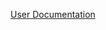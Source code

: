 [User Documentation](https://docs.google.com/document/d/1GjPd-EoICuGWy3BVwJkHsud_znFQFVsopS9Y-6GnrcU/edit?usp=sharing)